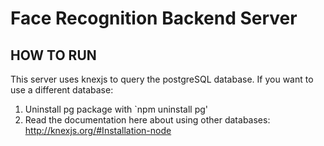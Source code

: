 # Face Recognition Backend Server

## HOW TO RUN

This server uses knexjs to query the postgreSQL database.
If you want to use a different database:

1. Uninstall pg package with `npm uninstall pg'
2. Read the documentation here about using other databases: http://knexjs.org/#Installation-node

